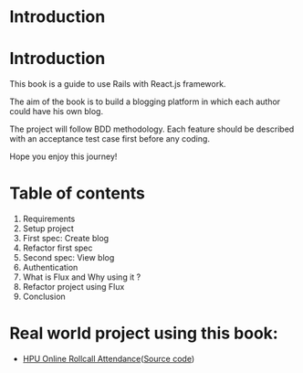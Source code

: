 # Introduction

# Introduction

This book is a guide to use Rails with React.js framework.

The aim of the book is to build a blogging platform in which each author could have his own blog.

The project will follow BDD methodology. Each feature should be described with an acceptance test case first before any coding.

Hope you enjoy this journey!

# Table of contents

1. Requirements 
2. Setup project 
3. First spec: Create blog 
4. Refactor first spec 
5. Second spec: View blog 
6. Authentication 
7. What is Flux and Why using it ? 
8. Refactor project using Flux 
9. Conclusion

# Real world project using this book:

- [HPU Online Rollcall Attendance](http://qlgd.hpu.edu.vn)([Source code](https://github.com/checkraiser/qlgd))




